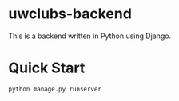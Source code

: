 # uwclubs-backend

This is a backend written in Python using Django.

# Quick Start

`python manage.py runserver`